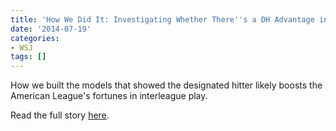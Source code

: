 ```yaml
---
title: 'How We Did It: Investigating Whether There''s a DH Advantage in Baseball'
date: '2014-07-19'
categories:
- WSJ
tags: []
---
```

How we built the models that showed the designated hitter likely boosts the American League's fortunes in interleague play.

Read the full story [here](http://blogs.wsj.com/numbers/how-we-did-it-investigating-whether-theres-a-dh-advantage-in-baseball-1592/).